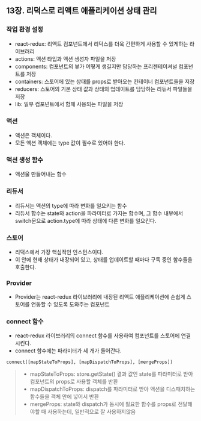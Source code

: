 ## 13장. 리덕스로 리액트 애플리케이션 상태 관리


### 작업 환경 설정

- react-redux: 리액트 컴포넌트에서 리덕스를 더욱 간편하게 사용할 수 있게하는 라이브러리
- actions: 액션 타입과 액션 생성자 파일을 저장
- components: 컴포넌트의 뷰가 어떻게 생길지만 담당하는 프리젠테이셔널 컴포넌트를 저장
- containers: 스토어에 있는 상태를 props로 받아오는 컨테이너 컴포넌트들을 저장
- reducers: 스토어의 기본 상태 값과 상태의 업데이트를 담당하는 리듀서 파일들을 저장
- lib: 일부 컴포넌트에서 함께 사용되는 파일을 저장


### 액션

- 액션은 객체이다.
- 모든 액션 객체에는 type 값이 필수로 있어야 한다.


### 액션 생성 함수

- 액션울 만들어내는 함수


### 리듀서

- 리듀서는 액션의 type에 따라 변화를 일으키는 함수
- 리듀서 함수는 state와 action을 파라미터로 가지는 함수며, 그 함수 내부에서 switch문으로 action.type에 따라 상태에 다른 변화를 일으킨다.


### 스토어

- 리덕스에서 가장 핵심적인 인스턴스이다.
- 이 안에 현재 상태가 내장되어 있고, 상태를 업데이트할 때마다 구독 중인 함수들을 호출한다.


### Provider

- Provider는 react-redux 라이브러리에 내장된 리액트 애플리케이션에 손쉽게 스토어를 연동할 수 있도록 도와주는 컴포넌트


### connect 함수

- react-redux 라이브러리의 connect 함수를 사용하여 컴포넌트를 스토어에 연결시킨다.
- connect 함수에는 파라미터가 세 개가 들어간다.

```
connect([mapStateToProps], [mapDispatchToProps], [mergeProps])
```

> - mapStateToProps: store.getState() 결과 값인 state를 파라미터로 받아 컴포넌트의 props로 사용할 객체를 반환
> - mapDispatchToProps: dispatch를 파라미터로 받아 액션을 디스패치하는 함수들을 객체 안에 넣어서 반환
> - mergeProps: state와 dispatch가 동시에 필요한 함수를 props로 전달해야할 때 사용하는데, 일반적으로 잘 사용하지않음
